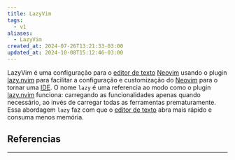 ```yaml
---
title: LazyVim
tags:
  - v1
aliases:
  - LazyVim
created_at: 2024-07-26T13:21:33-03:00
updated_at: 2024-10-08T15:12:46-03:00
---
```


LazyVim é uma configuração para o [editor de texto](../../../../atomos/2024/07/08/Editor_de_texto.md) [Neovim](../../../../entrada/2024/07/08/Neovim.md) usando o plugin [lazy.nvim](../../../../rascunhos/2024/07/08/lazy_nvim.md) para facilitar a configuração e customização do [Neovim](../../../../entrada/2024/07/08/Neovim.md) para o tornar uma [IDE](../../../../atomos/2024/07/08/Integrated_Development_Environment.md). O nome `lazy` é uma referencia ao modo como o plugin [lazy.nvim](../../../../rascunhos/2024/07/08/lazy_nvim.md) funciona: carregando as funcionalidades apenas quando necessário, ao invés de carregar todas as ferramentas prematuramente. Essa abordagem `lazy` faz com que o [editor de texto](../../../../atomos/2024/07/08/Editor_de_texto.md) abra mais rápido e consuma menos memória.

## Referencias
---
[^1]: [Site oficial](https://www.lazyvim.org/)